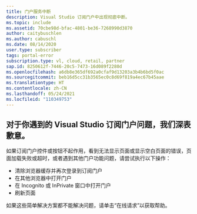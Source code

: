 ```yaml
---
title: 门户服务中断
description: Visual Studio 订阅门户中出现彻底中断。
ms.topic: include
ms.assetid: 70cbe98d-bfac-4801-be36-7268990d3870
author: caitybuschlen
ms.author: cabuschl
ms.date: 08/14/2020
user.type: subscriber
tags: portal-error
subscription.type: vl, cloud, retail, partner
sap.id: 8250612f-7446-20c5-7473-16d089f2280d
ms.openlocfilehash: a6db8e365df692a0cfaf9d13203a3b4b6bd5f0ac
ms.sourcegitcommit: beb16d5cc31b3565ec0c8d69f819a4ec67b45aae
ms.translationtype: HT
ms.contentlocale: zh-CN
ms.lasthandoff: 05/24/2021
ms.locfileid: "110349753"
---
```

## <a name="were-sorry-to-hear-that-youre-experiencing-an-issue-with-the-visual-studio-subscriptions-portal"></a>对于你遇到的 Visual Studio 订阅门户问题，我们深表歉意。 

如果订阅门户控件或按钮不起作用，看到无法显示页面或显示空白页面的错误，页面加载失败或超时，或者遇到其他门户功能问题，请尝试执行以下操作： 

* 清除浏览器缓存并再次登录到订阅门户 
* 在其他浏览器中打开门户 
* 在 Incognito 或 InPrivate 窗口中打开门户 
* 刷新页面  

如果这些简单解决方案都不能解决问题，请单击“在线请求”以获取帮助。